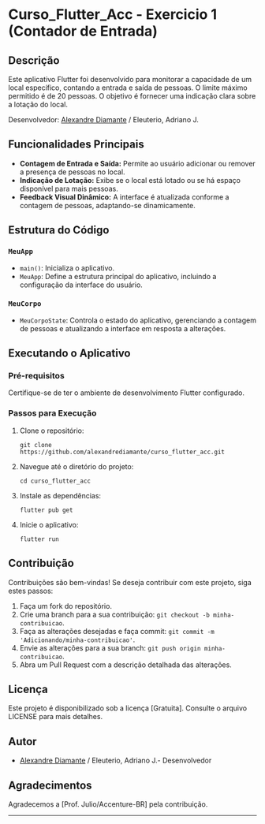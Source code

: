 # Curso_Flutter_Acc - Exercicio 1 (Contador de Entrada)

## Descrição

Este aplicativo Flutter foi desenvolvido para monitorar a capacidade de um local específico, contando a entrada e saída de pessoas. O limite máximo permitido é de 20 pessoas. O objetivo é fornecer uma indicação clara sobre a lotação do local.

Desenvolvedor: [Alexandre Diamante](https://github.com/alexandrediamante/curso_flutter_acc) / Eleuterio, Adriano J.

## Funcionalidades Principais

- **Contagem de Entrada e Saída:** Permite ao usuário adicionar ou remover a presença de pessoas no local.
- **Indicação de Lotação:** Exibe se o local está lotado ou se há espaço disponível para mais pessoas.
- **Feedback Visual Dinâmico:** A interface é atualizada conforme a contagem de pessoas, adaptando-se dinamicamente.

## Estrutura do Código

### `MeuApp`

- `main()`: Inicializa o aplicativo.
- `MeuApp`: Define a estrutura principal do aplicativo, incluindo a configuração da interface do usuário.

### `MeuCorpo`

- `MeuCorpoState`: Controla o estado do aplicativo, gerenciando a contagem de pessoas e atualizando a interface em resposta a alterações.

## Executando o Aplicativo

### Pré-requisitos

Certifique-se de ter o ambiente de desenvolvimento Flutter configurado.

### Passos para Execução

1. Clone o repositório:
   ```
   git clone https://github.com/alexandrediamante/curso_flutter_acc.git
   ```
2. Navegue até o diretório do projeto:
   ```
   cd curso_flutter_acc
   ```
3. Instale as dependências:
   ```
   flutter pub get
   ```
4. Inicie o aplicativo:
   ```
   flutter run
   ```

## Contribuição

Contribuições são bem-vindas! Se deseja contribuir com este projeto, siga estes passos:

1. Faça um fork do repositório.
2. Crie uma branch para a sua contribuição: `git checkout -b minha-contribuicao`.
3. Faça as alterações desejadas e faça commit: `git commit -m 'Adicionando/minha-contribuicao'`.
4. Envie as alterações para a sua branch: `git push origin minha-contribuicao`.
5. Abra um Pull Request com a descrição detalhada das alterações.

## Licença

Este projeto é disponibilizado sob a licença [Gratuita]. Consulte o arquivo LICENSE para mais detalhes.

## Autor

- [Alexandre Diamante](https://github.com/alexandrediamante) / Eleuterio, Adriano J.- Desenvolvedor

## Agradecimentos

Agradecemos a [Prof. Julio/Accenture-BR] pela contribuição.

---



